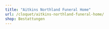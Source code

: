 ```yaml
---
title: "Aitkins Northland Funeral Home"
url: /cloquet/aitkins-northland-funeral-home/
shop: Bestattungen
---
```

